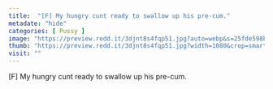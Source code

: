 ```yaml
---
title:  "[F] My hungry cunt ready to swallow up his pre-cum."
metadate: "hide"
categories: [ Pussy ]
image: "https://preview.redd.it/3djnt8s4fqp51.jpg?auto=webp&s=25fde598bc32cb653c729ada0c8a58381d85725a"
thumb: "https://preview.redd.it/3djnt8s4fqp51.jpg?width=1080&crop=smart&auto=webp&s=ee8f7ced20ff6c6d9733ada8b6927d770d783e8c"
visit: ""
---
```

[F] My hungry cunt ready to swallow up his pre-cum.

